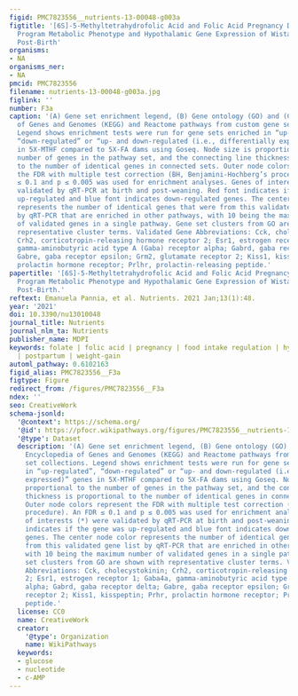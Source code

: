 ```yaml
---
figid: PMC7823556__nutrients-13-00048-g003a
figtitle: '[6S]-5-Methyltetrahydrofolic Acid and Folic Acid Pregnancy Diets Differentially
  Program Metabolic Phenotype and Hypothalamic Gene Expression of Wistar Rat Dams
  Post-Birth'
organisms:
- NA
organisms_ner:
- NA
pmcid: PMC7823556
filename: nutrients-13-00048-g003a.jpg
figlink: ''
number: F3a
caption: '(A) Gene set enrichment legend, (B) Gene ontology (GO) and (C) Kyoto Encyclopedia
  of Genes and Genomes (KEGG) and Reactome pathways from custom gene set collections.
  Legend shows enrichment tests were run for gene sets enriched in “up-regulated”,
  “down-regulated” or “up- and down-regulated (i.e., differentially expressed)” genes
  in 5X-MTHF compared to 5X-FA dams using Goseq. Node size is proportional to the
  number of genes in the pathway set, and the connecting line thickness is proportional
  to the number of identical genes in connected sets. Outer node colors represent
  the FDR with multiple test correction (BH, Benjamini-Hochberg’s procedure). An FDR
  ≤ 0.1 and p ≤ 0.005 was used for enrichment analyses. Genes of interests (*) were
  validated by qRT-PCR at birth and post-weaning. Red font indicates if the gene was
  up-regulated and blue font indicates down-regulated genes. The center node color
  represents the number of identical genes that were from this validated gene list
  by qRT-PCR that are enriched in other pathways, with 10 being the maximum number
  of validated genes in a single pathway. Gene set clusters from GO are shown with
  representative cluster terms. Validated Gene Abbreviations: Cck, cholecystokinin;
  Crh2, corticotropin-releasing hormone receptor 2; Esr1, estrogen receptor 1; Gaba4a,
  gamma-aminobutyric acid type A (Gaba) receptor alpha; Gabrd, gaba receptor delta;
  Gabre, gaba receptor epsilon; Grm2, glutamate receptor 2; Kiss1, kisspeptin; Prhr,
  prolactin hormone receptor; Prlhr, prolactin-releasing peptide.'
papertitle: '[6S]-5-Methyltetrahydrofolic Acid and Folic Acid Pregnancy Diets Differentially
  Program Metabolic Phenotype and Hypothalamic Gene Expression of Wistar Rat Dams
  Post-Birth.'
reftext: Emanuela Pannia, et al. Nutrients. 2021 Jan;13(1):48.
year: '2021'
doi: 10.3390/nu13010048
journal_title: Nutrients
journal_nlm_ta: Nutrients
publisher_name: MDPI
keywords: folate | folic acid | pregnancy | food intake regulation | hypothalamus
  | postpartum | weight-gain
automl_pathway: 0.6102163
figid_alias: PMC7823556__F3a
figtype: Figure
redirect_from: /figures/PMC7823556__F3a
ndex: ''
seo: CreativeWork
schema-jsonld:
  '@context': https://schema.org/
  '@id': https://pfocr.wikipathways.org/figures/PMC7823556__nutrients-13-00048-g003a.html
  '@type': Dataset
  description: '(A) Gene set enrichment legend, (B) Gene ontology (GO) and (C) Kyoto
    Encyclopedia of Genes and Genomes (KEGG) and Reactome pathways from custom gene
    set collections. Legend shows enrichment tests were run for gene sets enriched
    in “up-regulated”, “down-regulated” or “up- and down-regulated (i.e., differentially
    expressed)” genes in 5X-MTHF compared to 5X-FA dams using Goseq. Node size is
    proportional to the number of genes in the pathway set, and the connecting line
    thickness is proportional to the number of identical genes in connected sets.
    Outer node colors represent the FDR with multiple test correction (BH, Benjamini-Hochberg’s
    procedure). An FDR ≤ 0.1 and p ≤ 0.005 was used for enrichment analyses. Genes
    of interests (*) were validated by qRT-PCR at birth and post-weaning. Red font
    indicates if the gene was up-regulated and blue font indicates down-regulated
    genes. The center node color represents the number of identical genes that were
    from this validated gene list by qRT-PCR that are enriched in other pathways,
    with 10 being the maximum number of validated genes in a single pathway. Gene
    set clusters from GO are shown with representative cluster terms. Validated Gene
    Abbreviations: Cck, cholecystokinin; Crh2, corticotropin-releasing hormone receptor
    2; Esr1, estrogen receptor 1; Gaba4a, gamma-aminobutyric acid type A (Gaba) receptor
    alpha; Gabrd, gaba receptor delta; Gabre, gaba receptor epsilon; Grm2, glutamate
    receptor 2; Kiss1, kisspeptin; Prhr, prolactin hormone receptor; Prlhr, prolactin-releasing
    peptide.'
  license: CC0
  name: CreativeWork
  creator:
    '@type': Organization
    name: WikiPathways
  keywords:
  - glucose
  - nucleotide
  - c-AMP
---
```

